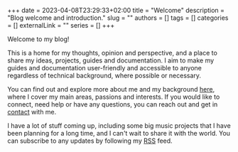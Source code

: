 +++
date = 2023-04-08T23:29:33+02:00
title = "Welcome"
description = "Blog welcome and introduction."
slug = ""
authors = []
tags = []
categories = []
externalLink = ""
series = []
+++

Welcome to my blog!

This is a home for my thoughts, opinion and perspective, and a place to share my ideas, projects, guides and documentation. I aim to make my guides and documentation user-friendly and accessible to anyone regardless of technical background, where possible or necessary.

You can find out and explore more about me and my background [here](/about), where I cover my main areas, passions and interests. If you would like to connect, need help or have any questions, you can reach out and get in [contact](/contact) with me.

I have a lot of stuff coming up, including some big music projects that I have been planning for a long time, and I can't wait to share it with the world. You can subscribe to any updates by following my [RSS](/rss) feed.
